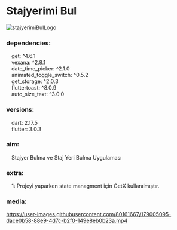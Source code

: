 # Stajyerimi Bul

![stajyerimiBulLogo](https://user-images.githubusercontent.com/80161667/179003101-3487f495-d53d-4b2a-abb0-ab98dcc79ff9.png)

<h3> dependencies: </h3>

&emsp;get: ^4.6.1 <br>
&emsp;vexana: ^2.8.1 <br>
&emsp;date_time_picker: ^2.1.0 <br>
&emsp;animated_toggle_switch: ^0.5.2 <br>
&emsp;get_storage: ^2.0.3 <br>
&emsp;fluttertoast: ^8.0.9 <br>
&emsp;auto_size_text: ^3.0.0 <br>
<h3> versions: </h3>
&emsp;dart: 2.17.5<br>
&emsp;flutter: 3.0.3
<h3> aim: </h3>
&emsp;Stajyer Bulma ve Staj Yeri Bulma Uygulaması

<h3> extra: </h3>
&emsp;1: Projeyi yaparken state managment için GetX kullanılmıştır.

<h3> media: </h3>



https://user-images.githubusercontent.com/80161667/179005095-dace0b58-88e9-4d7c-b2f0-149e8eb0b23a.mp4


